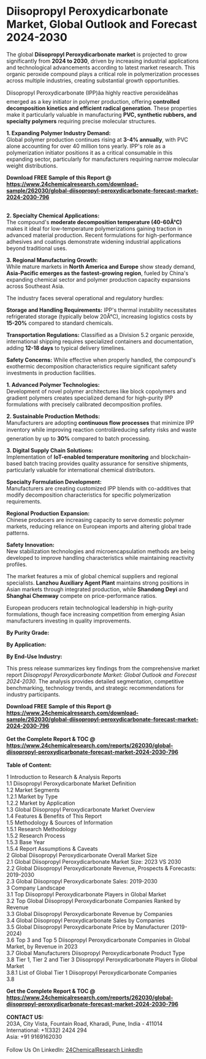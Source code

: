 <h1>Diisopropyl Peroxydicarbonate Market, Global Outlook and Forecast 2024-2030</h1><p>The global <strong>Diisopropyl Peroxydicarbonate market</strong> is projected to grow significantly from <strong>2024 to 2030</strong>, driven by increasing industrial applications and technological advancements according to latest market research. This organic peroxide compound plays a critical role in polymerization processes across multiple industries, creating substantial growth opportunities.</p><p>Diisopropyl Peroxydicarbonate (IPP)âa highly reactive peroxideâhas emerged as a key initiator in polymer production, offering <strong>controlled decomposition kinetics and efficient radical generation</strong>. These properties make it particularly valuable in manufacturing <strong>PVC, synthetic rubbers, and specialty polymers</strong> requiring precise molecular structures.</p><p><strong>1. Expanding Polymer Industry Demand:</strong><br>
Global polymer production continues rising at <strong>3-4% annually</strong>, with PVC alone accounting for over 40 million tons yearly. IPP's role as a polymerization initiator positions it as a critical consumable in this expanding sector, particularly for manufacturers requiring narrow molecular weight distributions.</p><div><b>Download FREE Sample of this Report @ 
            <a href="https://www.24chemicalresearch.com/download-sample/262030/global-diisopropyl-peroxydicarbonate-forecast-market-2024-2030-796">
            https://www.24chemicalresearch.com/download-sample/262030/global-diisopropyl-peroxydicarbonate-forecast-market-2024-2030-796</a></b></div><br><p><strong>2. Specialty Chemical Applications:</strong><br>
The compound's <strong>moderate decomposition temperature (40-60Â°C)</strong> makes it ideal for low-temperature polymerizations gaining traction in advanced material production. Recent formulations for high-performance adhesives and coatings demonstrate widening industrial applications beyond traditional uses.</p><p><strong>3. Regional Manufacturing Growth:</strong><br>
While mature markets in <strong>North America and Europe</strong> show steady demand, <strong>Asia-Pacific emerges as the fastest-growing region</strong>, fueled by China's expanding chemical sector and polymer production capacity expansions across Southeast Asia.</p><p>The industry faces several operational and regulatory hurdles:</p><p><strong>Storage and Handling Requirements:</strong> IPP's thermal instability necessitates refrigerated storage (typically below 20Â°C), increasing logistics costs by <strong>15-20%</strong> compared to standard chemicals.</p><p><strong>Transportation Regulations:</strong> Classified as a Division 5.2 organic peroxide, international shipping requires specialized containers and documentation, adding <strong>12-18 days</strong> to typical delivery timelines.</p><p><strong>Safety Concerns:</strong> While effective when properly handled, the compound's exothermic decomposition characteristics require significant safety investments in production facilities.</p><p><strong>1. Advanced Polymer Technologies:</strong><br>
Development of novel polymer architectures like block copolymers and gradient polymers creates specialized demand for high-purity IPP formulations with precisely calibrated decomposition profiles.</p><p><strong>2. Sustainable Production Methods:</strong><br>
Manufacturers are adopting <strong>continuous flow processes</strong> that minimize IPP inventory while improving reaction controlâreducing safety risks and waste generation by up to <strong>30%</strong> compared to batch processing.</p><p><strong>3. Digital Supply Chain Solutions:</strong><br>
Implementation of <strong>IoT-enabled temperature monitoring</strong> and blockchain-based batch tracing provides quality assurance for sensitive shipments, particularly valuable for international chemical distributors.</p><p><strong>Specialty Formulation Development:</strong><br>
	Manufacturers are creating customized IPP blends with co-additives that modify decomposition characteristics for specific polymerization requirements.</p><p><strong>Regional Production Expansion:</strong><br>
	Chinese producers are increasing capacity to serve domestic polymer markets, reducing reliance on European imports and altering global trade patterns.</p><p><strong>Safety Innovation:</strong><br>
	New stabilization technologies and microencapsulation methods are being developed to improve handling characteristics while maintaining reactivity profiles.</p><p>The market features a mix of global chemical suppliers and regional specialists. <strong>Lanzhou Auxiliary Agent Plant</strong> maintains strong positions in Asian markets through integrated production, while <strong>Shandong Deyi</strong> and <strong>Shanghai Chemway</strong> compete on price-performance ratios.</p><p>European producers retain technological leadership in high-purity formulations, though face increasing competition from emerging Asian manufacturers investing in quality improvements.</p><p><strong>By Purity Grade:</strong></p><p><strong>By Application:</strong></p><p><strong>By End-Use Industry:</strong></p><p>This press release summarizes key findings from the comprehensive market report <em>Diisopropyl Peroxydicarbonate Market: Global Outlook and Forecast 2024-2030</em>. The analysis provides detailed segmentation, competitive benchmarking, technology trends, and strategic recommendations for industry participants.</p><div><b>Download FREE Sample of this Report @ 
            <a href="https://www.24chemicalresearch.com/download-sample/262030/global-diisopropyl-peroxydicarbonate-forecast-market-2024-2030-796">
            https://www.24chemicalresearch.com/download-sample/262030/global-diisopropyl-peroxydicarbonate-forecast-market-2024-2030-796</a></b></div><br><div><b>Get the Complete Report & TOC @ 
            <a href="https://www.24chemicalresearch.com/reports/262030/global-diisopropyl-peroxydicarbonate-forecast-market-2024-2030-796">
            https://www.24chemicalresearch.com/reports/262030/global-diisopropyl-peroxydicarbonate-forecast-market-2024-2030-796</a></b></div><br>
            <b>Table of Content:</b><p>1 Introduction to Research & Analysis Reports<br />
    1.1 Diisopropyl Peroxydicarbonate Market Definition<br />
    1.2 Market Segments<br />
        1.2.1 Market by Type<br />
        1.2.2 Market by Application<br />
    1.3 Global Diisopropyl Peroxydicarbonate Market Overview<br />
    1.4 Features & Benefits of This Report<br />
    1.5 Methodology & Sources of Information<br />
        1.5.1 Research Methodology<br />
        1.5.2 Research Process<br />
        1.5.3 Base Year<br />
        1.5.4 Report Assumptions & Caveats<br />
2 Global Diisopropyl Peroxydicarbonate Overall Market Size<br />
    2.1 Global Diisopropyl Peroxydicarbonate Market Size: 2023 VS 2030<br />
    2.2 Global Diisopropyl Peroxydicarbonate Revenue, Prospects & Forecasts: 2019-2030<br />
    2.3 Global Diisopropyl Peroxydicarbonate Sales: 2019-2030<br />
3 Company Landscape<br />
    3.1 Top Diisopropyl Peroxydicarbonate Players in Global Market<br />
    3.2 Top Global Diisopropyl Peroxydicarbonate Companies Ranked by Revenue<br />
    3.3 Global Diisopropyl Peroxydicarbonate Revenue by Companies<br />
    3.4 Global Diisopropyl Peroxydicarbonate Sales by Companies<br />
    3.5 Global Diisopropyl Peroxydicarbonate Price by Manufacturer (2019-2024)<br />
    3.6 Top 3 and Top 5 Diisopropyl Peroxydicarbonate Companies in Global Market, by Revenue in 2023<br />
    3.7 Global Manufacturers Diisopropyl Peroxydicarbonate Product Type<br />
    3.8 Tier 1, Tier 2 and Tier 3 Diisopropyl Peroxydicarbonate Players in Global Market<br />
        3.8.1 List of Global Tier 1 Diisopropyl Peroxydicarbonate Companies<br />
        3.8</p><div><b>Get the Complete Report & TOC @ 
            <a href="https://www.24chemicalresearch.com/reports/262030/global-diisopropyl-peroxydicarbonate-forecast-market-2024-2030-796">
            https://www.24chemicalresearch.com/reports/262030/global-diisopropyl-peroxydicarbonate-forecast-market-2024-2030-796</a></b></div><br><b>CONTACT US:</b><br>
            203A, City Vista, Fountain Road, Kharadi, Pune, India - 411014<br>
            International: +1(332) 2424 294<br>
            Asia: +91 9169162030 <br><br>
            Follow Us On LinkedIn: <a href="https://www.linkedin.com/company/24chemicalresearch/">24ChemicalResearch LinkedIn</a>